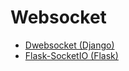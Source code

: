 # Websocket
- [Dwebsocket (Django)](dwebsocket.ipynb)
- [Flask-SocketIO (Flask)](flask-socketio.ipynb)
